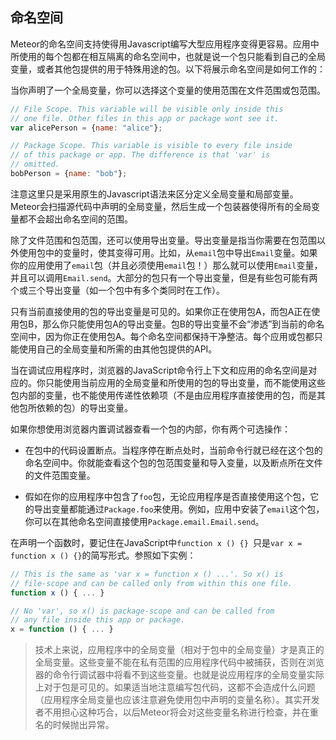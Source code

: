 命名空间
---------------------

Meteor的命名空间支持使得用Javascript编写大型应用程序变得更容易。应用中所使用的每个包都在相互隔离的命名空间中，也就是说一个包只能看到自己的全局变量，或者其他包提供的用于特殊用途的包。以下将展示命名空间是如何工作的：

当你声明了一个全局变量，你可以选择这个变量的使用范围在文件范围或包范围。

``` javascript
// File Scope. This variable will be visible only inside this
// one file. Other files in this app or package wont see it.
var alicePerson = {name: "alice"};

// Package Scope. This variable is visible to every file inside
// of this package or app. The difference is that 'var' is
// omitted.
bobPerson = {name: "bob"};
```

注意这里只是采用原生的Javascript语法来区分定义全局变量和局部变量。Meteor会扫描源代码中声明的全局变量，然后生成一个包装器使得所有的全局变量都不会超出命名空间的范围。

除了文件范围和包范围，还可以使用导出变量。导出变量是指当你需要在包范围以外使用包中的变量时，使其变得可用。比如，从`email`包中导出`Email`变量。如果你的应用使用了`email`包（并且必须使用`email`包！）那么就可以使用`Email`变量，并且可以调用`Email.send`。大部分的包只有一个导出变量，但是有些包可能有两个或三个导出变量（如一个包中有多个类同时在工作）。

只有当前直接使用的包的导出变量是可见的。如果你正在使用包A，而包A正在使用包B，那么你只能使用包A的导出变量。包B的导出变量不会“渗透”到当前的命名空间中，因为你正在使用包A。每个命名空间都保持干净整洁。每个应用或包都只能使用自己的全局变量和所需的由其他包提供的API。

当在调试应用程序时，浏览器的JavaScript命令行上下文和应用的命名空间是对应的。你只能使用当前应用的全局变量和所使用的包的导出变量，而不能使用这些包内部的变量，也不能使用传递性依赖项（不是由应用程序直接使用的包，而是其他包所依赖的包）的导出变量。

如果你想使用浏览器内置调试器查看一个包的内部，你有两个可选操作：

- 在包中的代码设置断点。当程序停在断点处时，当前命令行就已经在这个包的命名空间中。你就能查看这个包的包范围变量和导入变量，以及断点所在文件的文件范围变量。

- 假如在你的应用程序中包含了`foo`包，无论应用程序是否直接使用这个包，它的导出变量都能通过`Package.foo`来使用。例如，应用中安装了`email`这个包，你可以在其他命名空间直接使用`Package.email.Email.send`。

在声明一个函数时，要记住在JavaScript中`function x () {} `只是`var x = function x () {}`的简写形式。参照如下实例：

``` javascript
// This is the same as 'var x = function x () ...'. So x() is
// file-scope and can be called only from within this one file.
function x () { ... }

// No 'var', so x() is package-scope and can be called from
// any file inside this app or package.
x = function () { ... }
```

> 技术上来说，应用程序中的全局变量（相对于包中的全局变量）才是真正的全局变量。这些变量不能在私有范围的应用程序代码中被捕获，否则在浏览器的命令行调试器中将看不到这些变量。也就是说应用程序的全局变量实际上对于包是可见的。如果适当地注意编写包代码，这都不会造成什么问题（应用程序全局变量也应该注意避免使用包中声明的变量名称）。其实开发者不用担心这种巧合，以后Meteor将会对这些变量名称进行检查，并在重名的时候抛出异常。


